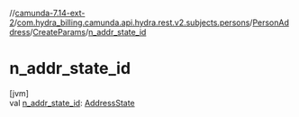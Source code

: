 //[camunda-7.14-ext-2](../../../../index.md)/[com.hydra_billing.camunda.api.hydra.rest.v2.subjects.persons](../../index.md)/[PersonAddress](../index.md)/[CreateParams](index.md)/[n_addr_state_id](n_addr_state_id.md)

# n_addr_state_id

[jvm]\
val [n_addr_state_id](n_addr_state_id.md): [AddressState](../../../com.hydra_billing.camunda.api.hydra.common_types/-address-state/index.md)
